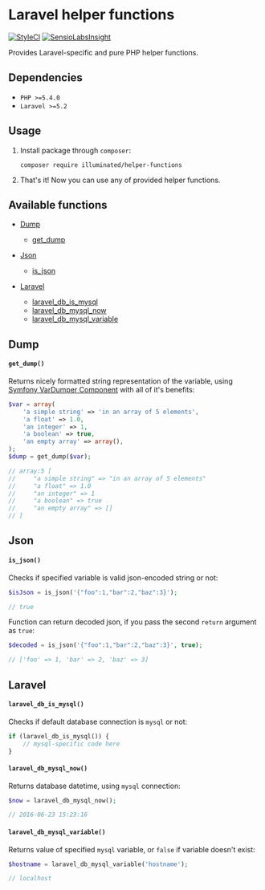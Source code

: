 # Laravel helper functions

[![StyleCI](https://styleci.io/repos/61384075/shield)](https://styleci.io/repos/61384075)
[![SensioLabsInsight](https://insight.sensiolabs.com/projects/df1af353-b377-4478-b57a-789d86eb35e9/mini.png)](https://insight.sensiolabs.com/projects/df1af353-b377-4478-b57a-789d86eb35e9)

Provides Laravel-specific and pure PHP helper functions.

## Dependencies
- `PHP >=5.4.0`
- `Laravel >=5.2`

## Usage

1. Install package through `composer`:
    ```shell
    composer require illuminated/helper-functions
    ```

2. That's it! Now you can use any of provided helper functions.

## Available functions

- [Dump](#dump)
    - [get_dump](#get_dump)

- [Json](#json)
    - [is_json](#is_json)

- [Laravel](#laravel)
    - [laravel_db_is_mysql](#laravel_db_is_mysql)
    - [laravel_db_mysql_now](#laravel_db_mysql_now)
    - [laravel_db_mysql_variable](#laravel_db_mysql_variable)

## Dump

#### `get_dump()`

Returns nicely formatted string representation of the variable, using [Symfony VarDumper Component](http://symfony.com/doc/current/components/var_dumper/introduction.html) with all of it's benefits:
```php
$var = array(
    'a simple string' => 'in an array of 5 elements',
    'a float' => 1.0,
    'an integer' => 1,
    'a boolean' => true,
    'an empty array' => array(),
);
$dump = get_dump($var);

// array:5 [
//     "a simple string" => "in an array of 5 elements"
//     "a float" => 1.0
//     "an integer" => 1
//     "a boolean" => true
//     "an empty array" => []
// ]
```

## Json

#### `is_json()`

Checks if specified variable is valid json-encoded string or not:
```php
$isJson = is_json('{"foo":1,"bar":2,"baz":3}');

// true
```

Function can return decoded json, if you pass the second `return` argument as `true`:
```php
$decoded = is_json('{"foo":1,"bar":2,"baz":3}', true);

// ['foo' => 1, 'bar' => 2, 'baz' => 3]
```

## Laravel

#### `laravel_db_is_mysql()`

Checks if default database connection is `mysql` or not:
```php
if (laravel_db_is_mysql()) {
    // mysql-specific code here
}
```

#### `laravel_db_mysql_now()`

Returns database datetime, using `mysql` connection:
```php
$now = laravel_db_mysql_now();

// 2016-06-23 15:23:16
```

#### `laravel_db_mysql_variable()`

Returns value of specified `mysql` variable, or `false` if variable doesn't exist:
```php
$hostname = laravel_db_mysql_variable('hostname');

// localhost
```
